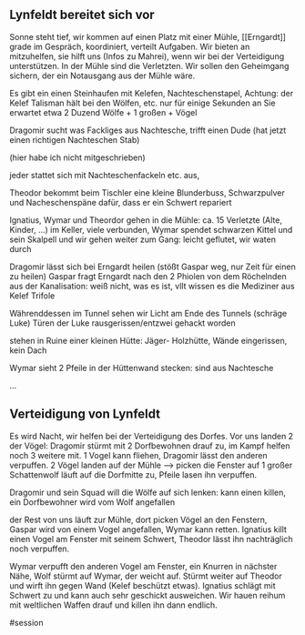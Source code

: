 ## Lynfeldt bereitet sich vor
Sonne steht tief, wir kommen auf einen Platz mit einer Mühle, [[Erngardt]] grade im Gespräch, koordiniert, verteilt Aufgaben.
Wir bieten an mitzuhelfen, sie hilft uns (Infos zu Mahrei), wenn wir bei der Verteidigung unterstützen. In der Mühle sind die Verletzten.
Wir sollen den Geheimgang sichern, der ein Notausgang aus der Mühle wäre.

Es gibt ein einen Steinhaufen mit Kelefen, Nachteschenstapel,
Achtung: der Kelef Talisman hält bei den Wölfen, etc. nur für einige Sekunden an
Sie erwartet etwa 2 Duzend Wölfe + 1 großen + Vögel

Dragomir sucht was Fackliges aus Nachtesche, trifft einen Dude (hat jetzt einen richtigen Nachteschen Stab)

(hier habe ich nicht mitgeschrieben)

jeder stattet sich mit Nachteschenfackeln etc. aus, 

Theodor bekommt beim Tischler eine kleine Blunderbuss, Schwarzpulver und Nacheschenspäne dafür, dass er ein Schwert repariert

Ignatius, Wymar und Theordor gehen in die Mühle: ca. 15 Verletzte (Alte, Kinder, ...) im Keller, viele verbunden, Wymar spendet schwarzen Kittel und sein Skalpell und wir gehen weiter zum Gang: leicht geflutet, wir waten durch

Dragomir lässt sich bei Erngardt heilen (stößt Gaspar weg, nur Zeit für einen zu heilen)
Gaspar fragt Erngardt nach den 2 Phiolen von dem Röchelnden aus der Kanalisation:
weiß nicht, was es ist, vllt wissen es die Mediziner aus Kelef Trifole

Währenddessen im Tunnel sehen wir Licht am Ende des Tunnels (schräge Luke)
Türen der Luke rausgerissen/entzwei gehackt worden

stehen in Ruine einer kleinen Hütte: Jäger- Holzhütte, Wände eingerissen, kein Dach

Wymar sieht 2 Pfeile in der Hüttenwand stecken: sind aus Nachtesche

...

## Verteidigung von Lynfeldt
Es wird Nacht, wir helfen bei der Verteidigung des Dorfes. Vor uns landen 2 der Vögel:
Dragomir stürmt mit 2 Dorfbewohnen drauf zu, im Kampf helfen noch 3 weitere mit. 1 Vogel kann fliehen, Dragomir lässt den anderen verpuffen.
2 Vögel landen auf der Mühle --> picken die Fenster auf
1 großer Schattenwolf läuft auf die Dorfmitte zu, Pfeile lasen ihn verpuffen.

Dragomir und sein Squad will die Wölfe auf sich lenken: kann einen killen, ein Dorfbewohner wird vom Wolf angefallen

der Rest von uns läuft zur Mühle, dort picken Vögel an den Fenstern, Gaspar wird von einem Vogel angefallen, Wymar kann retten. Ignatius killt einen Vogel am Fenster mit seinem Schwert, Theodor lässt ihn nachträglich noch verpuffen.

Wymar verpufft den anderen Vogel am Fenster,
ein Knurren in nächster Nähe, Wolf stürmt auf Wymar, der weicht auf. Stürmt weiter auf Theodor und wirft ihn gegen Wand (Kelef beschützt etwas). Ignatius schlägt mit Schwert zu und kann auch sehr geschickt ausweichen. Wir hauen reihum mit weltlichen Waffen drauf und killen ihn dann endlich. 


#session 